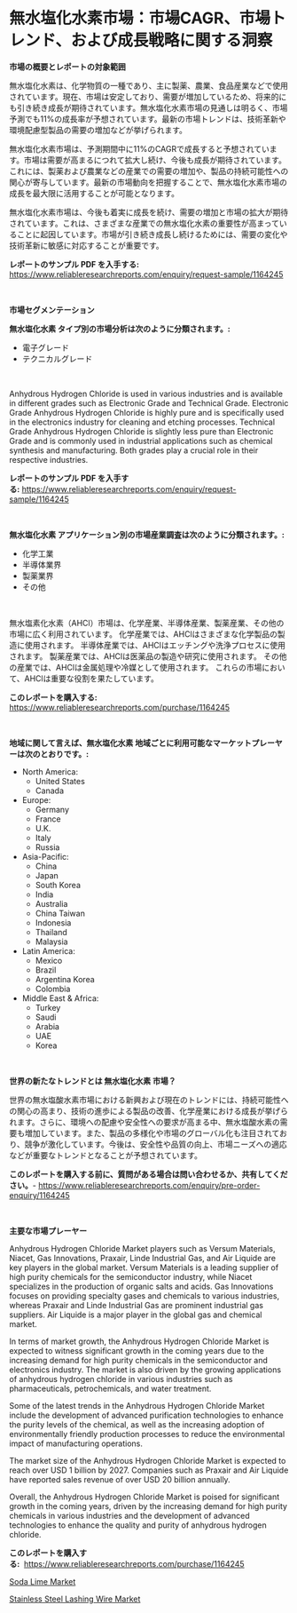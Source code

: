 <p><h1>無水塩化水素市場：市場CAGR、市場トレンド、および成長戦略に関する洞察</h1></p><p><strong>市場の概要とレポートの対象範囲</strong></p>
<p><p>無水塩化水素は、化学物質の一種であり、主に製薬、農業、食品産業などで使用されています。現在、市場は安定しており、需要が増加しているため、将来的にも引き続き成長が期待されています。無水塩化水素市場の見通しは明るく、市場予測でも11%の成長率が予想されています。最新の市場トレンドは、技術革新や環境配慮型製品の需要の増加などが挙げられます。</p><p>無水塩化水素市場は、予測期間中に11%のCAGRで成長すると予想されています。市場は需要が高まるにつれて拡大し続け、今後も成長が期待されています。これには、製薬および農業などの産業での需要の増加や、製品の持続可能性への関心が寄与しています。最新の市場動向を把握することで、無水塩化水素市場の成長を最大限に活用することが可能となります。</p><p>無水塩化水素市場は、今後も着実に成長を続け、需要の増加と市場の拡大が期待されています。これは、さまざまな産業での無水塩化水素の重要性が高まっていることに起因しています。市場が引き続き成長し続けるためには、需要の変化や技術革新に敏感に対応することが重要です。</p></p>
<p><strong>レポートのサンプル PDF を入手する:</strong> <a href="https://www.reliableresearchreports.com/enquiry/request-sample/1164245">https://www.reliableresearchreports.com/enquiry/request-sample/1164245</a></p>
<p>&nbsp;</p>
<p><strong>市場セグメンテーション</strong></p>
<p><strong>無水塩化水素 タイプ別の市場分析は次のように分類されます。:</strong></p>
<p><ul><li>電子グレード</li><li>テクニカルグレード</li></ul></p>
<p>&nbsp;</p>
<p><p>Anhydrous Hydrogen Chloride is used in various industries and is available in different grades such as Electronic Grade and Technical Grade. Electronic Grade Anhydrous Hydrogen Chloride is highly pure and is specifically used in the electronics industry for cleaning and etching processes. Technical Grade Anhydrous Hydrogen Chloride is slightly less pure than Electronic Grade and is commonly used in industrial applications such as chemical synthesis and manufacturing. Both grades play a crucial role in their respective industries.</p></p>
<p><strong>レポートのサンプル PDF を入手する:</strong>&nbsp;<a href="https://www.reliableresearchreports.com/enquiry/request-sample/1164245">https://www.reliableresearchreports.com/enquiry/request-sample/1164245</a></p>
<p>&nbsp;</p>
<p><strong> 無水塩化水素 アプリケーション別の市場産業調査は次のように分類されます。:</strong></p>
<p><ul><li>化学工業</li><li>半導体業界</li><li>製薬業界</li><li>その他</li></ul></p>
<p>&nbsp;</p>
<p><p>無水塩素化水素（AHCl）市場は、化学産業、半導体産業、製薬産業、その他の市場に広く利用されています。 化学産業では、AHClはさまざまな化学製品の製造に使用されます。 半導体産業では、AHClはエッチングや洗浄プロセスに使用されます。 製薬産業では、AHClは医薬品の製造や研究に使用されます。 その他の産業では、AHClは金属処理や冷媒として使用されます。 これらの市場において、AHClは重要な役割を果たしています。</p></p>
<p><strong>このレポートを購入する:</strong>&nbsp; <a href="https://www.reliableresearchreports.com/purchase/1164245">https://www.reliableresearchreports.com/purchase/1164245</a></p>
<p>&nbsp;</p>
<p><strong>地域に関して言えば、無水塩化水素 地域ごとに利用可能なマーケットプレーヤーは次のとおりです。:</strong></p>
<p><ul>
    <li>
        North America:
        <ul>
            <li>United States</li>
            <li>Canada</li>
        </ul>
    </li>
    <li>
        Europe:
        <ul>
            <li>Germany</li>
            <li>France</li>
            <li>U.K.</li>
            <li>Italy</li>
            <li>Russia</li>
        </ul>
    </li>
    <li>
        Asia-Pacific:
        <ul>
            <li>China</li>
            <li>Japan</li>
            <li>South Korea</li>
            <li>India</li>
            <li>Australia</li>
            <li>China Taiwan</li>
            <li>Indonesia</li>
            <li>Thailand</li>
            <li>Malaysia</li>
        </ul>
    </li>
    <li>
        Latin America:
        <ul>
            <li>Mexico</li>
            <li>Brazil</li>
            <li>Argentina Korea</li>
            <li>Colombia</li>
        </ul>
    </li>
    <li>
        Middle East & Africa:
        <ul>
            <li>Turkey</li>
            <li>Saudi</li>
            <li>Arabia</li>
            <li>UAE</li>
            <li>Korea</li>
        </ul>
    </li>
    </ul></p>
<p>&nbsp;</p>
<p><strong>世界の新たなトレンドとは 無水塩化水素 市場？</strong></p>
<p><p>世界の無水塩酸水素市場における新興および現在のトレンドには、持続可能性への関心の高まり、技術の進歩による製品の改善、化学産業における成長が挙げられます。さらに、環境への配慮や安全性への要求が高まる中、無水塩酸水素の需要も増加しています。また、製品の多様化や市場のグローバル化も注目されており、競争が激化しています。今後は、安全性や品質の向上、市場ニーズへの適応などが重要なトレンドとなることが予想されています。</p></p>
<p><strong>このレポートを購入する前に、質問がある場合は問い合わせるか、共有してください。</strong>- <a href="https://www.reliableresearchreports.com/enquiry/pre-order-enquiry/1164245">https://www.reliableresearchreports.com/enquiry/pre-order-enquiry/1164245</a></p>
<p>&nbsp;</p>
<p><strong>主要な市場プレーヤー</strong></p>
<p><p>Anhydrous Hydrogen Chloride Market players such as Versum Materials, Niacet, Gas Innovations, Praxair, Linde Industrial Gas, and Air Liquide are key players in the global market. Versum Materials is a leading supplier of high purity chemicals for the semiconductor industry, while Niacet specializes in the production of organic salts and acids. Gas Innovations focuses on providing specialty gases and chemicals to various industries, whereas Praxair and Linde Industrial Gas are prominent industrial gas suppliers. Air Liquide is a major player in the global gas and chemical market.</p><p>In terms of market growth, the Anhydrous Hydrogen Chloride Market is expected to witness significant growth in the coming years due to the increasing demand for high purity chemicals in the semiconductor and electronics industry. The market is also driven by the growing applications of anhydrous hydrogen chloride in various industries such as pharmaceuticals, petrochemicals, and water treatment.</p><p>Some of the latest trends in the Anhydrous Hydrogen Chloride Market include the development of advanced purification technologies to enhance the purity levels of the chemical, as well as the increasing adoption of environmentally friendly production processes to reduce the environmental impact of manufacturing operations.</p><p>The market size of the Anhydrous Hydrogen Chloride Market is expected to reach over USD 1 billion by 2027. Companies such as Praxair and Air Liquide have reported sales revenue of over USD 20 billion annually.</p><p>Overall, the Anhydrous Hydrogen Chloride Market is poised for significant growth in the coming years, driven by the increasing demand for high purity chemicals in various industries and the development of advanced technologies to enhance the quality and purity of anhydrous hydrogen chloride.</p></p>
<p><strong>このレポートを購入する:</strong>&nbsp;&nbsp;<a href="https://www.reliableresearchreports.com/purchase/1164245">https://www.reliableresearchreports.com/purchase/1164245</a></p>
<p><p><a href="https://pretty-mail-caf.notion.site/Soda-Lime-Market-Analysis-and-Market-Size-Global-Industry-Overview-Market-Segmentation-and-Forecas-af89c45681a44ce0acb24c03ac374a49">Soda Lime Market</a></p><p><a href="https://full-wildebeest-80b.notion.site/Stainless-Steel-Lashing-Wire-Market-A-Comprehensive-Report-of-its-Market-Share-Growth-Trends-2024-dc7d092d150844d88e05e9913ad624cd">Stainless Steel Lashing Wire Market</a></p></p>